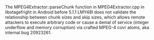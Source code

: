 The MPEG4Extractor::parseChunk function in MPEG4Extractor.cpp in libstagefright in Android before 5.1.1 LMY48I does not validate the relationship between chunk sizes and skip sizes, which allows remote attackers to execute arbitrary code or cause a denial of service (integer underflow and memory corruption) via crafted MPEG-4 covr atoms, aka internal bug 20923261.